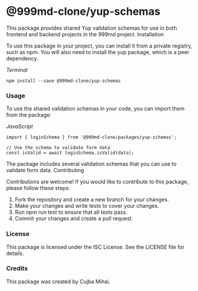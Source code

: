 # @999md-clone/yup-schemas

This package provides shared Yup validation schemas for use in both frontend and backend projects in the 999md project.
Installation

To use this package in your project, you can install it from a private registry, such as npm. You will also need to install the yup package, which is a peer dependency.

_Terminal_

`npm install --save @999md-clone/yup-schemas`

### Usage

To use the shared validation schemas in your code, you can import them from the package:

_JavaScript_

```
import { loginSchema } from '@999md-clone/packages/yup-schemas';

// Use the schema to validate form data
const isValid = await loginSchema.isValid(data);
```

The package includes several validation schemas that you can use to validate form data.
Contributing

Contributions are welcome! If you would like to contribute to this package, please follow these steps:

1. Fork the repository and create a new branch for your changes.
1. Make your changes and write tests to cover your changes.
1. Run npm run test to ensure that all tests pass.
1. Commit your changes and create a pull request.

### License

This package is licensed under the ISC License. See the LICENSE file for details.

### Credits

This package was created by Cujba Mihai.
